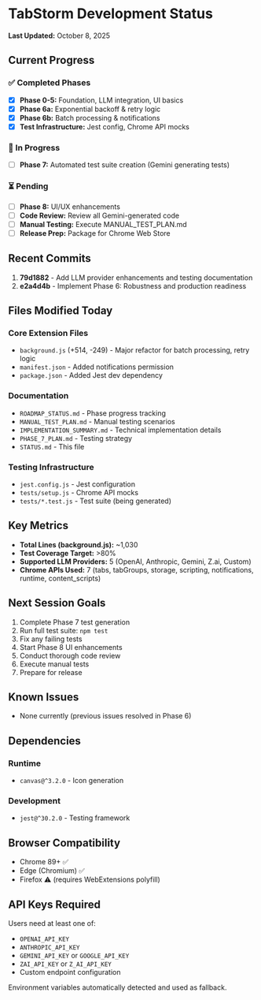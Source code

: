# TabStorm Development Status

**Last Updated:** October 8, 2025

## Current Progress

### ✅ Completed Phases
- [x] **Phase 0-5:** Foundation, LLM integration, UI basics
- [x] **Phase 6a:** Exponential backoff & retry logic
- [x] **Phase 6b:** Batch processing & notifications
- [x] **Test Infrastructure:** Jest config, Chrome API mocks

### 🚧 In Progress
- [ ] **Phase 7:** Automated test suite creation (Gemini generating tests)

### ⏳ Pending
- [ ] **Phase 8:** UI/UX enhancements
- [ ] **Code Review:** Review all Gemini-generated code
- [ ] **Manual Testing:** Execute MANUAL_TEST_PLAN.md
- [ ] **Release Prep:** Package for Chrome Web Store

## Recent Commits

1. **79d1882** - Add LLM provider enhancements and testing documentation
2. **e2a4d4b** - Implement Phase 6: Robustness and production readiness

## Files Modified Today

### Core Extension Files
- `background.js` (+514, -249) - Major refactor for batch processing, retry logic
- `manifest.json` - Added notifications permission
- `package.json` - Added Jest dev dependency

### Documentation
- `ROADMAP_STATUS.md` - Phase progress tracking
- `MANUAL_TEST_PLAN.md` - Manual testing scenarios
- `IMPLEMENTATION_SUMMARY.md` - Technical implementation details
- `PHASE_7_PLAN.md` - Testing strategy
- `STATUS.md` - This file

### Testing Infrastructure
- `jest.config.js` - Jest configuration
- `tests/setup.js` - Chrome API mocks
- `tests/*.test.js` - Test suite (being generated)

## Key Metrics

- **Total Lines (background.js):** ~1,030
- **Test Coverage Target:** >80%
- **Supported LLM Providers:** 5 (OpenAI, Anthropic, Gemini, Z.ai, Custom)
- **Chrome APIs Used:** 7 (tabs, tabGroups, storage, scripting, notifications, runtime, content_scripts)

## Next Session Goals

1. Complete Phase 7 test generation
2. Run full test suite: `npm test`
3. Fix any failing tests
4. Start Phase 8 UI enhancements
5. Conduct thorough code review
6. Execute manual tests
7. Prepare for release

## Known Issues

- None currently (previous issues resolved in Phase 6)

## Dependencies

### Runtime
- `canvas@^3.2.0` - Icon generation

### Development
- `jest@^30.2.0` - Testing framework

## Browser Compatibility

- Chrome 89+ ✅
- Edge (Chromium) ✅
- Firefox ⚠️ (requires WebExtensions polyfill)

## API Keys Required

Users need at least one of:
- `OPENAI_API_KEY`
- `ANTHROPIC_API_KEY`
- `GEMINI_API_KEY` or `GOOGLE_API_KEY`
- `ZAI_API_KEY` or `Z_AI_API_KEY`
- Custom endpoint configuration

Environment variables automatically detected and used as fallback.
